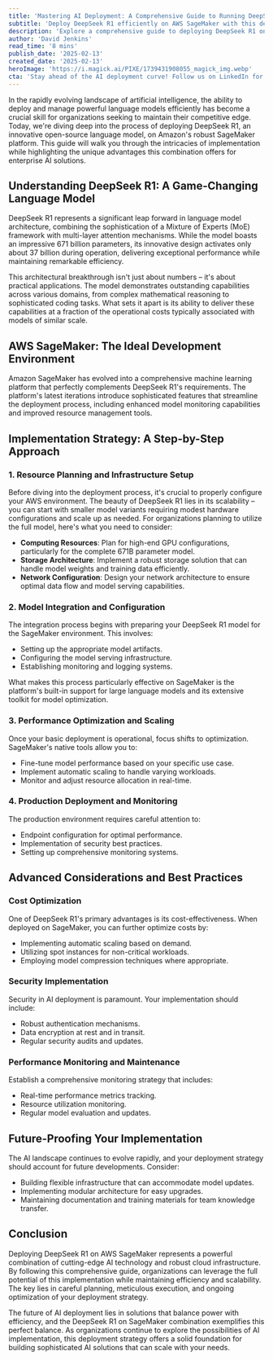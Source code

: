 ```yaml
---
title: 'Mastering AI Deployment: A Comprehensive Guide to Running DeepSeek R1 on AWS SageMaker'
subtitle: 'Deploy DeepSeek R1 efficiently on AWS SageMaker with this detailed technical guide'
description: 'Explore a comprehensive guide to deploying DeepSeek R1 on AWS SageMaker, covering everything from initial setup to advanced optimization techniques. Learn how to leverage this powerful combination of cutting-edge AI technology and robust cloud infrastructure for enterprise-scale AI solutions.'
author: 'David Jenkins'
read_time: '8 mins'
publish_date: '2025-02-13'
created_date: '2025-02-13'
heroImage: 'https://i.magick.ai/PIXE/1739431908055_magick_img.webp'
cta: 'Stay ahead of the AI deployment curve! Follow us on LinkedIn for regular updates on AWS SageMaker implementations, DeepSeek R1 developments, and expert insights into enterprise AI solutions.'
---
```


In the rapidly evolving landscape of artificial intelligence, the ability to deploy and manage powerful language models efficiently has become a crucial skill for organizations seeking to maintain their competitive edge. Today, we're diving deep into the process of deploying DeepSeek R1, an innovative open-source language model, on Amazon's robust SageMaker platform. This guide will walk you through the intricacies of implementation while highlighting the unique advantages this combination offers for enterprise AI solutions.

## Understanding DeepSeek R1: A Game-Changing Language Model

DeepSeek R1 represents a significant leap forward in language model architecture, combining the sophistication of a Mixture of Experts (MoE) framework with multi-layer attention mechanisms. While the model boasts an impressive 671 billion parameters, its innovative design activates only about 37 billion during operation, delivering exceptional performance while maintaining remarkable efficiency.

This architectural breakthrough isn't just about numbers – it's about practical applications. The model demonstrates outstanding capabilities across various domains, from complex mathematical reasoning to sophisticated coding tasks. What sets it apart is its ability to deliver these capabilities at a fraction of the operational costs typically associated with models of similar scale.

## AWS SageMaker: The Ideal Development Environment

Amazon SageMaker has evolved into a comprehensive machine learning platform that perfectly complements DeepSeek R1's requirements. The platform's latest iterations introduce sophisticated features that streamline the deployment process, including enhanced model monitoring capabilities and improved resource management tools.

## Implementation Strategy: A Step-by-Step Approach

### 1. Resource Planning and Infrastructure Setup

Before diving into the deployment process, it's crucial to properly configure your AWS environment. The beauty of DeepSeek R1 lies in its scalability – you can start with smaller model variants requiring modest hardware configurations and scale up as needed. For organizations planning to utilize the full model, here's what you need to consider:

- **Computing Resources**: Plan for high-end GPU configurations, particularly for the complete 671B parameter model.
- **Storage Architecture**: Implement a robust storage solution that can handle model weights and training data efficiently.
- **Network Configuration**: Design your network architecture to ensure optimal data flow and model serving capabilities.

### 2. Model Integration and Configuration

The integration process begins with preparing your DeepSeek R1 model for the SageMaker environment. This involves:

- Setting up the appropriate model artifacts.
- Configuring the model serving infrastructure.
- Establishing monitoring and logging systems.

What makes this process particularly effective on SageMaker is the platform's built-in support for large language models and its extensive toolkit for model optimization.

### 3. Performance Optimization and Scaling

Once your basic deployment is operational, focus shifts to optimization. SageMaker's native tools allow you to:

- Fine-tune model performance based on your specific use case.
- Implement automatic scaling to handle varying workloads.
- Monitor and adjust resource allocation in real-time.

### 4. Production Deployment and Monitoring

The production environment requires careful attention to:

- Endpoint configuration for optimal performance.
- Implementation of security best practices.
- Setting up comprehensive monitoring systems.

## Advanced Considerations and Best Practices

### Cost Optimization

One of DeepSeek R1's primary advantages is its cost-effectiveness. When deployed on SageMaker, you can further optimize costs by:

- Implementing automatic scaling based on demand.
- Utilizing spot instances for non-critical workloads.
- Employing model compression techniques where appropriate.

### Security Implementation

Security in AI deployment is paramount. Your implementation should include:

- Robust authentication mechanisms.
- Data encryption at rest and in transit.
- Regular security audits and updates.

### Performance Monitoring and Maintenance

Establish a comprehensive monitoring strategy that includes:

- Real-time performance metrics tracking.
- Resource utilization monitoring.
- Regular model evaluation and updates.

## Future-Proofing Your Implementation

The AI landscape continues to evolve rapidly, and your deployment strategy should account for future developments. Consider:

- Building flexible infrastructure that can accommodate model updates.
- Implementing modular architecture for easy upgrades.
- Maintaining documentation and training materials for team knowledge transfer.

## Conclusion

Deploying DeepSeek R1 on AWS SageMaker represents a powerful combination of cutting-edge AI technology and robust cloud infrastructure. By following this comprehensive guide, organizations can leverage the full potential of this implementation while maintaining efficiency and scalability. The key lies in careful planning, meticulous execution, and ongoing optimization of your deployment strategy.

The future of AI deployment lies in solutions that balance power with efficiency, and the DeepSeek R1 on SageMaker combination exemplifies this perfect balance. As organizations continue to explore the possibilities of AI implementation, this deployment strategy offers a solid foundation for building sophisticated AI solutions that can scale with your needs.